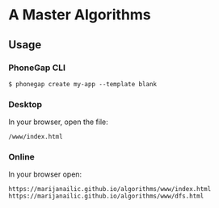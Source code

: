 
# A Master Algorithms

## Usage

### PhoneGap CLI

    $ phonegap create my-app --template blank

### Desktop

In your browser, open the file:

    /www/index.html
    
### Online
In your browser open:

    https://marijanailic.github.io/algorithms/www/index.html
    https://marijanailic.github.io/algorithms/www/dfs.html
